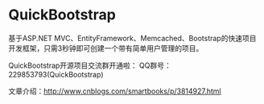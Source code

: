 QuickBootstrap
==============

基于ASP.NET MVC、EntityFramework、Memcached、Bootstrap的快速项目开发框架，只需3秒钟即可创建一个带有简单用户管理的项目。


QuickBootstrap开源项目交流群开通啦： 
QQ群号：229853793(QuickBootstrap)


文章介绍：<a href="http://www.cnblogs.com/smartbooks/p/3814927.html" target="_blank">http://www.cnblogs.com/smartbooks/p/3814927.html</a>
